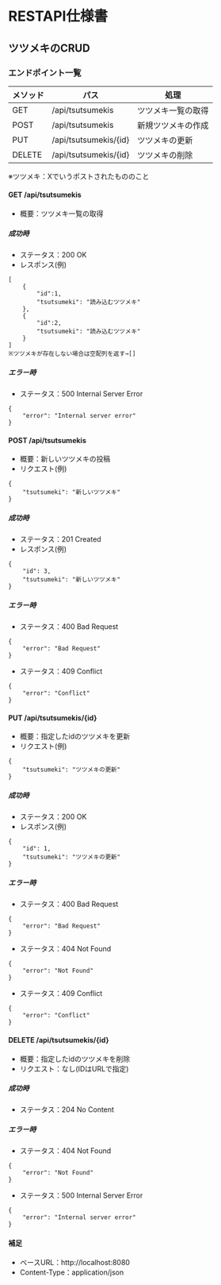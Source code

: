 # RESTAPI仕様書
## ツツメキのCRUD
### エンドポイント一覧
| メソッド | パス | 処理 |
| --- | ----------- | ------- |
| GET | /api/tsutsumekis | ツツメキ一覧の取得 |
| POST | /api/tsutsumekis | 新規ツツメキの作成 |
| PUT | /api/tsutsumekis/{id} | ツツメキの更新 |
| DELETE | /api/tsutsumekis/{id} | ツツメキの削除 |

※ツツメキ：Xでいうポストされたもののこと

#### GET /api/tsutsumekis
- 概要：ツツメキ一覧の取得
##### 成功時
- ステータス：200 OK
- レスポンス(例)
```
[
    {
        "id":1,
        "tsutsumeki": "読み込むツツメキ"
    },
    {
        "id":2,
        "tsutsumeki": "読み込むツツメキ"
    }
]
※ツツメキが存在しない場合は空配列を返す→[]
```
##### エラー時
- ステータス：500 Internal Server Error
```
{
    "error": "Internal server error"
}
```

#### POST /api/tsutsumekis
- 概要：新しいツツメキの投稿
- リクエスト(例)
```
{
    "tsutsumeki": "新しいツツメキ"
}
```
##### 成功時
- ステータス：201 Created
- レスポンス(例)
```
{
    "id": 3,
    "tsutsumeki": "新しいツツメキ"
}
```
##### エラー時
- ステータス：400 Bad Request
```
{
    "error": "Bad Request"
}
```
- ステータス：409 Conflict
```
{
    "error": "Conflict"
}
```

#### PUT /api/tsutsumekis/{id}
- 概要：指定したidのツツメキを更新
- リクエスト(例)
```
{
    "tsutsumeki": "ツツメキの更新"
}
```
##### 成功時
- ステータス：200 OK
- レスポンス(例)
```
{
    "id": 1,
    "tsutsumeki": "ツツメキの更新"
}
```
##### エラー時
- ステータス：400 Bad Request
```
{
    "error": "Bad Request"
}
```
- ステータス：404 Not Found
```
{
    "error": "Not Found"
}
```
- ステータス：409 Conflict
```
{
    "error": "Conflict"
}
```
#### DELETE /api/tsutsumekis/{id}
- 概要：指定したidのツツメキを削除
- リクエスト：なし(IDはURLで指定)
##### 成功時
- ステータス：204 No Content
##### エラー時
- ステータス：404 Not Found
```
{
    "error": "Not Found"
}
```
- ステータス：500 Internal Server Error
```
{
    "error": "Internal server error"
}
```

#### 補足
- ベースURL：http://localhost:8080
- Content-Type：application/json